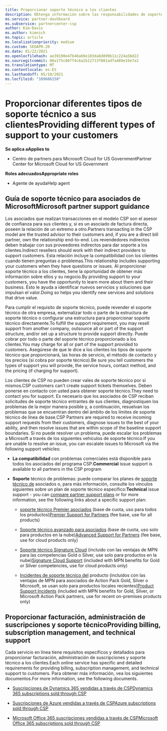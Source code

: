 ```yaml
---
title: Proporcionar soporte técnico a los clientes
description: Obtenga información sobre las responsabilidades de soporte al cliente para los asociados del programa CSP. Cubre la compatibilidad con la facturación, la administración de suscripciones y los problemas técnicos.
ms.service: partner-dashboard
ms.subservice: partnercenter-csp
author: Kim-Davis
ms.author: kimnich
ms.topic: article
ms.localizationpriority: medium
ms.custom: SEOAPR.20
ms.date: 01/22/2021
ms.openlocfilehash: ae39190e47b48a69e103da6d899b11c224a56d22
ms.sourcegitcommit: 08a175c06ff4c6a2b12713f081adfa489e16e7a1
ms.translationtype: MT
ms.contentlocale: es-ES
ms.lasthandoff: 05/10/2021
ms.locfileid: "109686150"
---
```

# <a name="providing-different-types-of-support-to-your-customers"></a><span data-ttu-id="f050e-104">Proporcionar diferentes tipos de soporte técnico a sus clientes</span><span class="sxs-lookup"><span data-stu-id="f050e-104">Providing different types of support to your customers</span></span>

<span data-ttu-id="f050e-105">**Se aplica a**</span><span class="sxs-lookup"><span data-stu-id="f050e-105">**Applies to**</span></span>

- <span data-ttu-id="f050e-106">Centro de partners para Microsoft Cloud for US Government</span><span class="sxs-lookup"><span data-stu-id="f050e-106">Partner Center for Microsoft Cloud for US Government</span></span>

<span data-ttu-id="f050e-107">**Roles adecuados**</span><span class="sxs-lookup"><span data-stu-id="f050e-107">**Appropriate roles**</span></span>

- <span data-ttu-id="f050e-108">Agente de ayuda</span><span class="sxs-lookup"><span data-stu-id="f050e-108">Help agent</span></span>

## <a name="microsoft-partner-support-guidance"></a><span data-ttu-id="f050e-109">Guía de soporte técnico para asociados de Microsoft</span><span class="sxs-lookup"><span data-stu-id="f050e-109">Microsoft partner support guidance</span></span>

<span data-ttu-id="f050e-110">Los asociados que realizan transacciones en el modelo CSP son el asesor de confianza para sus clientes y, si es un asociado de factura directa, poseen la relación de un extremo a otro.</span><span class="sxs-lookup"><span data-stu-id="f050e-110">Partners transacting in the CSP model are the trusted advisor to their customers and, if you are a direct bill partner, own the relationship end-to-end.</span></span> <span data-ttu-id="f050e-111">Los revendedores indirectos deben trabajar con sus proveedores indirectos para dar soporte a los clientes.</span><span class="sxs-lookup"><span data-stu-id="f050e-111">Indirect resellers should work with their indirect providers to support customers.</span></span> <span data-ttu-id="f050e-112">Esta relación incluye la compatibilidad con los clientes cuando tienen preguntas o problemas.</span><span class="sxs-lookup"><span data-stu-id="f050e-112">This relationship includes supporting your customers when they have questions or issues.</span></span> <span data-ttu-id="f050e-113">Al proporcionar soporte técnico a los clientes, tiene la oportunidad de obtener más información sobre ellos y su negocio.</span><span class="sxs-lookup"><span data-stu-id="f050e-113">By providing support to your customers, you have the opportunity to learn more about them and their business.</span></span> <span data-ttu-id="f050e-114">Esto le ayuda a identificar nuevos servicios y soluciones que impulsan el valor.</span><span class="sxs-lookup"><span data-stu-id="f050e-114">Doing so helps you identify new services and solutions that drive value.</span></span>

<span data-ttu-id="f050e-115">Para cumplir el requisito de soporte técnico, puede revender el soporte técnico de otra empresa, externalizar todo o parte de la estructura de soporte técnico o configurar una estructura para proporcionar soporte técnico directamente.</span><span class="sxs-lookup"><span data-stu-id="f050e-115">To fulfill the support requirement, you may resell support from another company, outsource all or part of the support structure, and/or set up a structure to provide support directly.</span></span> <span data-ttu-id="f050e-116">Puede cobrar por todo o parte del soporte técnico proporcionado a los clientes.</span><span class="sxs-lookup"><span data-stu-id="f050e-116">You may charge for all or part of the support provided to customers.</span></span> <span data-ttu-id="f050e-117">Asegúrese de que le dice a los clientes los tipos de soporte técnico que proporcionará, las horas de servicio, el método de contacto y los precios (si cobra por soporte técnico).</span><span class="sxs-lookup"><span data-stu-id="f050e-117">Be sure you tell customers the types of support you will provide, the service hours, contact method, and the pricing (if charging for support).</span></span>

<span data-ttu-id="f050e-118">Los clientes de CSP no pueden crear vales de soporte técnico por sí mismos.</span><span class="sxs-lookup"><span data-stu-id="f050e-118">CSP customers can't create support tickets themselves.</span></span> <span data-ttu-id="f050e-119">Deben ponerse en contacto con usted para obtener soporte técnico.</span><span class="sxs-lookup"><span data-stu-id="f050e-119">They need to contact you for support.</span></span> <span data-ttu-id="f050e-120">Es necesario que los asociados de CSP reciban solicitudes de soporte técnico entrantes de sus clientes, diagnostiquen los problemas de la mejor manera posible y, a continuación, resuelvan los problemas que se encuentran dentro del ámbito de los límites de soporte técnico de línea de base.</span><span class="sxs-lookup"><span data-stu-id="f050e-120">CSP Partners are required to receive incoming support requests from their customers, diagnose issues to the best of your ability, and then resolve issues that are within scope of the baseline support boundaries.</span></span> <span data-ttu-id="f050e-121">Si no puede resolver un problema, puede escalar los problemas a Microsoft a través de los siguientes vehículos de soporte técnico:</span><span class="sxs-lookup"><span data-stu-id="f050e-121">If you are unable to resolve an issue, you can escalate issues to Microsoft via the following support vehicles:</span></span>

- <span data-ttu-id="f050e-122">**La compatibilidad** con problemas comerciales está disponible para todos los asociados del programa CSP.</span><span class="sxs-lookup"><span data-stu-id="f050e-122">**Commercial** issue support is available to all partners in the CSP program</span></span>

- <span data-ttu-id="f050e-123">**Soporte** técnico de problemas: puede comparar los planes de [soporte técnico de](https://partner.microsoft.com/support/partnersupport) asociados o, para más información, consulte los vínculos siguientes sobre un plan de soporte técnico específico:</span><span class="sxs-lookup"><span data-stu-id="f050e-123">**Technical** issue support - you can [compare partner support plans](https://partner.microsoft.com/support/partnersupport) or for more information, see the following links  about a specific support plan:</span></span>

  - <span data-ttu-id="f050e-124">[soporte técnico Premier asociados](https://partner.microsoft.com/support/microsoft-services-premier-support) (base de cuota, uso para todos los productos)</span><span class="sxs-lookup"><span data-stu-id="f050e-124">[Premier Support for Partners](https://partner.microsoft.com/support/microsoft-services-premier-support) (fee base, use for all products)</span></span>

  - <span data-ttu-id="f050e-125">[Soporte técnico avanzado para asociados](https://partner.microsoft.com/support/advanced-cloud-support) (base de cuota, uso solo para productos en la nube)</span><span class="sxs-lookup"><span data-stu-id="f050e-125">[Advanced Support for Partners](https://partner.microsoft.com/support/advanced-cloud-support) (fee base, use for cloud products only)</span></span>

  - <span data-ttu-id="f050e-126">[Soporte técnico Signature Cloud](manage-your-partner-network-benefits.md) (incluido con las ventajas de MPN para las competencias Gold o Silver, use solo para productos en la nube)</span><span class="sxs-lookup"><span data-stu-id="f050e-126">[Signature Cloud Support](manage-your-partner-network-benefits.md) (included with MPN benefits for Gold or Silver competencies, use for cloud products only)</span></span>

  - <span data-ttu-id="f050e-127">[Incidentes de soporte técnico del](manage-your-partner-network-benefits.md) producto (incluidos con las ventajas de MPN para asociados de Action Pack Gold, Silver o Microsoft, se usan solo para productos locales recientes)</span><span class="sxs-lookup"><span data-stu-id="f050e-127">[Product Support Incidents](manage-your-partner-network-benefits.md) (included with MPN benefits for Gold, Silver, or Microsoft Action Pack partners, use for recent on-premises products only)</span></span>

## <a name="providing-billing-subscription-management-and-technical-support"></a><span data-ttu-id="f050e-128">Proporcionar facturación, administración de suscripciones y soporte técnico</span><span class="sxs-lookup"><span data-stu-id="f050e-128">Providing billing, subscription management, and technical support</span></span> 

<span data-ttu-id="f050e-129">Cada servicio en línea tiene requisitos específicos y detallados para proporcionar facturación, administración de suscripciones y soporte técnico a los clientes.</span><span class="sxs-lookup"><span data-stu-id="f050e-129">Each online service has specific and detailed requirements for providing billing, subscription management, and technical support to customers.</span></span> <span data-ttu-id="f050e-130">Para obtener más información, vea los siguientes documentos.</span><span class="sxs-lookup"><span data-stu-id="f050e-130">For more information, see the following documents.</span></span>

- [<span data-ttu-id="f050e-131">Suscripciones de Dynamics 365 vendidas a través de CSP</span><span class="sxs-lookup"><span data-stu-id="f050e-131">Dynamics 365 subscriptions sold through CSP</span></span>](https://www.microsoftpartnercommunity.com/t5/CSP/Microsoft-Partner-Support-Guidance/m-p/5262#M30)

- [<span data-ttu-id="f050e-132">Suscripciones de Azure vendidas a través de CSP</span><span class="sxs-lookup"><span data-stu-id="f050e-132">Azure subscriptions sold through CSP</span></span>](https://www.microsoftpartnercommunity.com/t5/CSP/Microsoft-Partner-Support-Guidance/m-p/5263#M31)

- [<span data-ttu-id="f050e-133">Microsoft Office 365 suscripciones vendidas a través de CSP</span><span class="sxs-lookup"><span data-stu-id="f050e-133">Microsoft Office 365 subscriptions sold through CSP</span></span>](https://www.microsoftpartnercommunity.com/t5/CSP/Microsoft-Partner-Support-Guidance/m-p/5264#M32)
